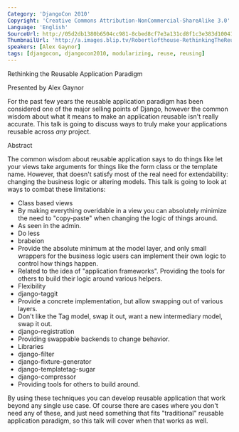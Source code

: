 ```yaml
---
Category: 'DjangoCon 2010'
Copyright: 'Creative Commons Attribution-NonCommercial-ShareAlike 3.0'
Language: 'English'
SourceUrl: http://05d2db1380b6504cc981-8cbed8cf7e3a131cd8f1c3e383d10041.r93.cf2.rackcdn.com/djangocon-2010/51_rethinking-the-reusable-application-paradigm.flv
ThumbnailUrl: 'http://a.images.blip.tv/Robertlofthouse-RethinkingTheReusableApplicationParadigm774.png'
speakers: [Alex Gaynor]
tags: [djangocon, djangocon2010, modularizing, reuse, reusing]
---
```

Rethinking the Reusable Application Paradigm

Presented by Alex Gaynor

For the past few years the reusable application paradigm has been considered
one of the major selling points of Django, however the common wisdom about
what it means to make an application reusable isn't really accurate. This talk
is going to discuss ways to truly make your applications reusable across *any*
project.

Abstract

The common wisdom about reusable application says to do things like let your
views take arguments for things like the form class or the template name.
However, that doesn't satisfy most of the real need for extendability:
changing the business logic or altering models. This talk is going to look at
ways to combat these limitations:

  * Class based views 
  * By making everything overidable in a view you can absolutely minimize the need to "copy-paste" when changing the logic of things around. 
  * As seen in the admin. 
  * Do less 
  * brabeion 
  * Provide the absolute minimum at the model layer, and only small wrappers for the business logic users can implement their own logic to control how things happen. 
  * Related to the idea of "application frameworks". Providing the tools for others to build their logic around various helpers. 
  * Flexibility 
  * django-taggit 
  * Provide a concrete implementation, but allow swapping out of various layers. 
  * Don't like the Tag model, swap it out, want a new intermediary model, swap it out. 
  * django-registration 
  * Providing swappable backends to change behavior. 
  * Libraries 
  * django-filter 
  * django-fixture-generator 
  * django-templatetag-sugar 
  * django-compressor 
  * Providing tools for others to build around. 

By using these techniques you can develop reusable application that work
beyond any single use case. Of course there are cases where you don't need any
of these, and just need something that fits "traditional" reusable application
paradigm, so this talk will cover when that works as well.

